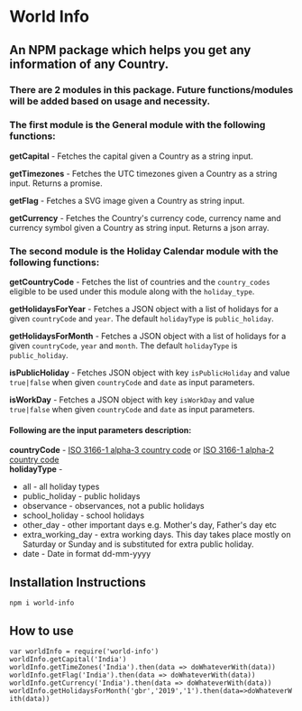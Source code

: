 # World Info

## An NPM package which helps you get any information of any Country.

### There are 2 modules in this package. Future functions/modules will be added based on usage and necessity.

### The first module is the General module with the following functions:

**getCapital** - Fetches the capital given a Country as a string input.

**getTimezones** - Fetches the UTC timezones given a Country as a string input. Returns a promise.

**getFlag** - Fetches a SVG image given a Country as string input.

**getCurrency** - Fetches the Country's currency code, currency name and currency symbol given a Country as string input. Returns a json array.

### The second module is the Holiday Calendar module with the following functions:

**getCountryCode** - Fetches the list of countries and the `country_codes` eligible to be used under this module along with the `holiday_type`.  

**getHolidaysForYear** - Fetches a JSON object with a list of holidays for a given `countryCode` and `year`. The default `holidayType` is `public_holiday`.

**getHolidaysForMonth** - Fetches a JSON object with a list of holidays for a given `countryCode`, `year` and `month`. The default `holidayType` is `public_holiday`.  

**isPublicHoliday** - Fetches JSON object with key `isPublicHoliday` and value `true|false` when given `countryCode` and `date` as input parameters.  

**isWorkDay** - Fetches a JSON object with key `isWorkDay` and value `true|false` when given `countryCode` and `date` as input parameters.  

#### Following are the input parameters description:

**countryCode** - [ISO 3166-1 alpha-3 country code](https://en.wikipedia.org/wiki/ISO_3166-1_alpha-3) or [ISO 3166-1 alpha-2 country code](https://en.wikipedia.org/wiki/ISO_3166-1_alpha-2)  
**holidayType** -
* all - all holiday types  
* public_holiday - public holidays  
* observance - observances, not a public holidays  
* school_holiday - school holidays  
* other_day - other important days e.g. Mother's day, Father's day etc  
* extra_working_day - extra working days. This day takes place mostly on Saturday or Sunday and is substituted for extra public holiday.  
* date - Date in format dd-mm-yyyy  

## Installation Instructions

`npm i world-info`

## How to use

`var worldInfo = require('world-info')`  
`worldInfo.getCapital('India')`  
`worldInfo.getTimeZones('India').then(data => doWhateverWith(data))`  
`worldInfo.getFlag('India').then(data => doWhateverWith(data))`  
`worldInfo.getCurrency('India').then(data => doWhateverWith(data))`  
`worldInfo.getHolidaysForMonth('gbr','2019','1').then(data=>doWhateverWith(data))`
